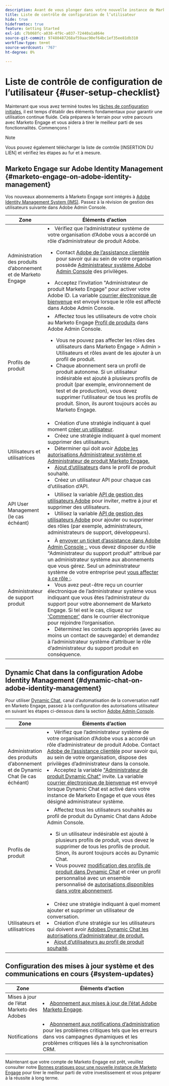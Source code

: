```yaml
---
description: Avant de vous plonger dans votre nouvelle instance de Marketo Engage, vous devez suivre quelques étapes fondamentales pour une utilisation continue. Ces étapes incluent la configuration du compte utilisateur, la configuration de l’administrateur et l’abonnement aux mises à jour système en cours.
title: Liste de contrôle de configuration de l’utilisateur
hide: true
hidefromtoc: true
feature: Getting Started
exl-id: c7b068fc-a038-4f9c-a037-72440a1a864e
source-git-commit: 97480487268af59aac90ef64bc1ef35ee81db310
workflow-type: tm+mt
source-wordcount: '767'
ht-degree: 0%

---
```


# Liste de contrôle de configuration de l’utilisateur {#user-setup-checklist}

Maintenant que vous avez terminé toutes les [tâches de configuration initiales](/help/marketo/getting-started-2/initial-setup/initial-setup-tasks.md), il est temps d’établir des éléments fondamentaux pour garantir une utilisation continue fluide. Cela préparera le terrain pour votre parcours avec Marketo Engage et vous aidera à tirer le meilleur parti de ses fonctionnalités. Commençons !

>[!NOTE]
>
>Vous pouvez également télécharger la liste de contrôle [INSERTION DU LIEN] et vérifiez les étapes au fur et à mesure.

## Marketo Engage sur Adobe Identity Management {#marketo-engage-on-adobe-identity-management}

Vos nouveaux abonnements à Marketo Engage sont intégrés à [Adobe Identity Management System (IMS)](https://experienceleague.adobe.com/docs/marketo/using/product-docs/administration/marketo-with-adobe-identity/adobe-identity-management-overview.html). Passez à la révision de gestion des utilisateurs suivante dans Adobe Admin Console.

<table>
<thead>
  <tr>
    <th style="width:20%">Zone</th>
    <th style="width:80%">Éléments d’action</th>
  </tr>
</thead>
<tbody>
  <tr>
    <td>Administration des produits d’abonnement et de Marketo Engage </td>
    <td><li>Vérifiez que l’administrateur système de votre organisation d’Adobe vous a accordé un rôle d’administrateur de produit Adobe.</li>  
    <ul>
    <li>Contact <a href="https://helpx.adobe.com/contact.html">Adobe de l’assistance clientèle</a> pour savoir qui au sein de votre organisation possède <a href="https://experienceleague.adobe.com/docs/marketo/using/product-docs/administration/marketo-with-adobe-identity/adobe-identity-management-overview.html">Administrateur système Adobe Admin Console</a> des privilèges.</li></ul>
    <li>Acceptez l’invitation "Administrateur de produit Marketo Engage" pour activer votre Adobe ID. La variable <a href="https://experienceleague.adobe.com/docs/marketo/using/product-docs/administration/marketo-with-adobe-identity/admin-setup.html?lang=en#create-a-product-profile">courrier électronique de bienvenue</a> est envoyé lorsque le rôle est affecté dans Adobe Admin Console.</li></td>
  </tr>
  <tr>
    <td>Profils de produit</td>
    <td><li>Affectez tous les utilisateurs de votre choix au Marketo Engage <a href="https://experienceleague.adobe.com/en/docs/marketo/using/product-docs/administration/marketo-with-adobe-identity/admin-setup#create-a-product-profile">Profil de produits</a> dans Adobe Admin Console.</li>
    <ul>
    <li>Vous ne pouvez pas affecter les rôles des utilisateurs dans Marketo Engage &gt; Admin &gt; Utilisateurs et rôles avant de les ajouter à un profil de produit.</li>
    <li>Chaque abonnement sera un profil de produit autonome. Si un utilisateur indésirable est ajouté à plusieurs profils de produit (par exemple, environnement de test et de production), vous devez supprimer l’utilisateur de tous les profils de produit. Sinon, ils auront toujours accès au Marketo Engage.</li></ul></td>
  </tr>
  <tr>
    <td>Utilisateurs et utilisatrices</td>
    <td><li>Création d’une stratégie indiquant à quel moment <a href="https://experienceleague.adobe.com/docs/marketo/using/product-docs/administration/marketo-with-adobe-identity/add-or-remove-a-user.html">créer un utilisateur</a>.</li> <li>Créez une stratégie indiquant à quel moment supprimer des utilisateurs.</li>
    <li>Déterminer qui doit avoir <a href="https://experienceleague.adobe.com/docs/marketo/using/product-docs/administration/marketo-with-adobe-identity/adobe-identity-management-overview.html">Adobe les autorisations Administrateur système et Administrateur de produit Marketo Engage.</a> <li><a href="https://experienceleague.adobe.com/en/docs/marketo/using/product-docs/administration/marketo-with-adobe-identity/add-or-remove-a-user">Ajout d’utilisateurs</a> dans le profil de produit souhaité.</li>
    <li>Créez un utilisateur API pour chaque cas d’utilisation d’API.</li></td>
  </tr>
  <tr>
    <td>API User Management (le cas échéant)</td>
    <td><li>Utilisez la variable <a href="https://www.adobe.io/apis/experienceplatform/umapi-new.html">API de gestion des utilisateurs Adobe</a> pour inviter, mettre à jour et supprimer des utilisateurs.</li>
    <li>Utilisez la variable <a href="https://developer.adobe.com/umapi/">API de gestion des utilisateurs Adobe</a> pour ajouter ou supprimer des rôles (par exemple, administrateurs, administrateurs de support, développeurs).</li>
    </td>
  </tr>
  <tr>
    <td>Administrateur de support produit </td>
    <td><li>À <a href="https://experienceleague.adobe.com/docs/customer-one/using/home.html#create-a-support-ticket-with-admin-console">envoyer un ticket d’assistance dans Adobe Admin Console ;</a>, vous devez disposer du rôle "Administrateur du support produit" attribué par un administrateur système aux abonnements que vous gérez. Seul un administrateur système de votre entreprise peut <a href="https://experienceleague.adobe.com/docs/customer-one/using/home.html#assign-the-support-admin-role">vous affecter à ce rôle ;</a>.</li>
    <li>Vous avez peut-être reçu un courrier électronique de l’administrateur système vous indiquant que vous êtes l’administrateur du support pour votre abonnement de Marketo Engage. Si tel est le cas, cliquez sur <a href="https://experienceleague.adobe.com/en/docs/customer-one/using/home#assign-the-support-admin-role">'Commencer'</a> dans le courrier électronique pour rejoindre l’organisation.</li>
    <li>Déterminez les contacts appropriés (avec au moins un contact de sauvegarde) et demandez à l’administrateur système d’attribuer le rôle d’administrateur du support produit en conséquence.</li></td>
  </tr>
</tbody>
</table>

## Dynamic Chat dans la configuration Adobe Identity Management {#dynamic-chat-on-adobe-identity-management}

Pour utiliser [Dynamic Chat](https://experienceleague.adobe.com/docs/marketo/using/product-docs/demand-generation/dynamic-chat/dynamic-chat-overview.html), canal d’automatisation de la conversation natif en Marketo Engage, passez à la configuration des autorisations utilisateur en suivant les étapes ci-dessous dans la section [Adobe Admin Console](https://adminconsole.adobe.com/).

<table>
<thead>
  <tr>
    <th style="width:20%">Zone</th>
    <th style="width:80%">Éléments d’action</th>
  </tr>
</thead>
<tbody>
  <tr>
    <td>Administration des produits d’abonnement et de Dynamic Chat (le cas échéant) </td>
    <td><li>Vérifiez que l’administrateur système de votre organisation d’Adobe vous a accordé un rôle d’administrateur de produit Adobe. Contact <a href="https://helpx.adobe.com/contact.html">Adobe de l’assistance clientèle</a> pour savoir qui, au sein de votre organisation, dispose des privilèges d’administrateur dans la console.</li>
    <li>Acceptez la variable <a href="https://experienceleague.adobe.com/docs/marketo/using/product-docs/demand-generation/dynamic-chat/setup-and-configuration/initial-setup.html">"Administrateur de produit Dynamic Chat"</a> invite. La variable <a href="https://experienceleague.adobe.com/docs/marketo/using/product-docs/demand-generation/dynamic-chat/setup-and-configuration/initial-setup.html">courrier électronique de bienvenue</a> est envoyé lorsque Dynamic Chat est activé dans votre instance de Marketo Engage et que vous êtes désigné administrateur système.</li></td>
  </tr>
  <tr>
    <td>Profils de produit </td>
    <td><li>Affectez tous les utilisateurs souhaités au profil de produit du Dynamic Chat dans Adobe Admin Console.</li> 
    <ul>
    <li>Si un utilisateur indésirable est ajouté à plusieurs profils de produit, vous devez le supprimer de tous les profils de produit. Sinon, ils auront toujours accès au Dynamic Chat.</li>
    <li>Vous pouvez <a href="https://experienceleague.adobe.com/en/docs/marketo/using/product-docs/demand-generation/dynamic-chat/setup-and-configuration/permissions#edit-existing-permissions">modification des profils de produit dans Dynamic Chat</a> et créer un profil personnalisé avec un ensemble personnalisé de <a href="https://experienceleague.adobe.com/en/docs/marketo/using/product-docs/demand-generation/dynamic-chat/setup-and-configuration/permissions#list-of-permissions">autorisations disponibles dans votre abonnement</a>.</li></td>
  </tr>
  <tr>
    <td>Utilisateurs et utilisatrices </td>
    <td><li>Créez une stratégie indiquant à quel moment ajouter et supprimer un utilisateur de conversation.</li>
    <li>Création d’une stratégie sur les utilisateurs qui doivent avoir <a href="https://experienceleague.adobe.com/en/docs/marketo/using/product-docs/demand-generation/dynamic-chat/setup-and-configuration/initial-setup#access-admin-console">Adobes Dynamic Chat les autorisations d’administrateur de produit.</a></li>
    <li><a href="https://experienceleague.adobe.com/en/docs/marketo/using/product-docs/demand-generation/dynamic-chat/setup-and-configuration/add-or-remove-chat-users#add-a-chat-user">Ajout d’utilisateurs au profil de produit souhaité</a>.</li></td>
  </tr>
</tbody>
</table>

## Configuration des mises à jour système et des communications en cours {#system-updates}

<table>
<thead>
  <tr>
    <th style="width:20%">Zone</th>
    <th style="width:80%">Éléments d’action</th>
  </tr>
</thead>
<tbody>
  <tr>
    <td>Mises à jour de l’état Marketo des Adobes </td>
    <td><li><a href="https://status.adobe.com/cloud/experience_cloud">Abonnement aux mises à jour de l’état Adobe Marketo Engage</a>.</li></td>
  </tr>
  <tr>
    <td>Notifications </td>
    <td><li><a href="https://experienceleague.adobe.com/en/docs/marketo/using/product-docs/core-marketo-concepts/miscellaneous/understanding-notifications#subscribe-to-notifications">Abonnement aux notifications d’administration</a> pour les problèmes critiques tels que les erreurs dans vos campagnes dynamiques et les problèmes critiques liés à la synchronisation CRM.</li></td>
  </tr>
</tbody>
</table>

<p>

Maintenant que votre compte de Marketo Engage est prêt, veuillez consulter notre [Bonnes pratiques pour une nouvelle instance de Marketo Engage](/help/marketo/getting-started-2/implementing-a-new-marketo-engage-instance/where-to-start.md) pour tirer le meilleur parti de votre investissement et vous préparer à la réussite à long terme.
